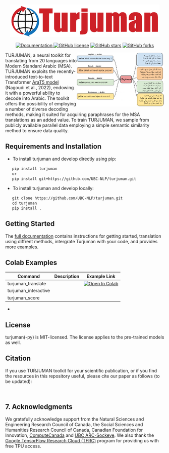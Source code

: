<p align="center">
    <br>
    <img src="./images/turjuman_logo.png"/>
    <br>
<p>

<p align="center">
<a href="https://turjuman.dlnlp.ai">
        <img alt="Documentation" src="https://img.shields.io/website.svg?down_color=red&down_message=offline&up_message=online&url=https://turjuman.dlnlp.ai">
    </a>
<a href="https://github.com/UBC-NLP/turjuman/blob/main/LICENSE"><img alt="GitHub license" src="https://img.shields.io/github/license/UBC-NLP/turjuman?logoColor=blue"></a>
<a href="https://github.com/UBC-NLP/turjuman/stargazers"><img alt="GitHub stars" src="https://img.shields.io/github/stars/UBC-NLP/turjuman"></a>
<a href="https://github.com/UBC-NLP/turjuman/network"><img alt="GitHub forks" src="https://img.shields.io/github/forks/UBC-NLP/turjuman"></a>


</p>
 
<img src="./images/turjuman.png" alt="AraT5" width="55%" height="45%" align="right"/>

TURJUMAN, a neural toolkit for translating from 20 languages into Modern Standard Arabic (MSA). TURJUMAN exploits the recently-introduced text-to-text Transformer [AraT5 model](https://github.com/UBC-NLP/araT5) (Nagoudi et al., 2022), endowing it with a powerful ability to decode into Arabic. The toolkit offers the possibility of employing a number of diverse decoding methods, making it suited for acquiring paraphrases for the MSA translations as an added value. To train TURJUMAN, we sample from publicly available parallel data employing a simple semantic similarity method to ensure data quality.

## Requirements and Installation
- To install turjuman and develop directly using pip:
 ```shell
    pip install turjuman
    or 
    pip install git+https://github.com/UBC-NLP/turjuman.git
 ```
- To install turjuman and develop locally:
 ```shell
    git clone https://github.com/UBC-NLP/turjuman.git
    cd turjuman
    pip install .
```
## Getting Started
The [full documentation](https://turjuman.readthedocs.io/en/latest/) contains instructions for getting started, translation using diffrent methods, intergrate Turjuman with your code, and provides more examples.

## Colab Examples
| Command 	| Description 	| Example Link 	|
|---------	|-------------	|--------------	|
| turjuman_translate |             	| [![Open In Colab](https://colab.research.google.com/assets/colab-badge.svg)](https://colab.research.google.com/github/UBC-NLP/turjuman/blob/main/examples/turjuman_translate_cli.ipynb) |
|    turjuman_interactive     	|             	|              	|
|    turjuman_score     	|             	|              	|
-
## License
turjuman(-py) is MIT-licensed. The license applies to the pre-trained models as well.
## Citation
If you use TURJUMAN toolkit for your scientific publication, or if you find the resources in this repository useful, please cite our paper as follows (to be updated):
```


```



## 7. Acknowledgments
We gratefully acknowledge support from the Natural Sciences and Engineering Research Council  of Canada, the  Social  Sciences and  Humanities  Research  Council  of  Canada, Canadian  Foundation  for  Innovation,  [ComputeCanada](www.computecanada.ca) and [UBC ARC-Sockeye](https://doi.org/10.14288/SOCKEYE). We  also  thank  the  [Google TensorFlow Research Cloud (TFRC)](https://www.tensorflow.org/tfrc) program for providing us with free TPU access.